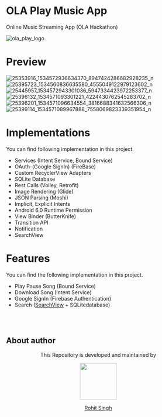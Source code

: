 # OLA Play Music App

Online Music Streaming App (OLA Hackathon)

![ola_play_logo](https://user-images.githubusercontent.com/11274840/36310098-fb047cd0-134c-11e8-8d4c-17ef8cff8a6e.png)

# Preview
![25353916_1534572936634370_8947424286682928235_n](https://user-images.githubusercontent.com/11274840/36310869-5dc9dbe2-134f-11e8-8a4f-30a31715398f.jpg)
![25395723_1534560836635580_4555049122979123602_n](https://user-images.githubusercontent.com/11274840/36310882-646f65e8-134f-11e8-9135-5d49487c3ec6.jpg)
![25445957_1534572943301036_5947334423972253377_n](https://user-images.githubusercontent.com/11274840/36310894-6c7f2926-134f-11e8-8c47-8b7456076589.jpg)
![25396132_1534571093301221_4224430762545283702_n](https://user-images.githubusercontent.com/11274840/36310930-9177cd3c-134f-11e8-903f-71653388add9.jpg)
![25396201_1534571096634554_3816688341632566306_n](https://user-images.githubusercontent.com/11274840/36310937-97af9a2c-134f-11e8-821f-821767fca5c8.jpg)
![25399114_1534571089967888_7558069823339351954_n](https://user-images.githubusercontent.com/11274840/36310947-a1cbcfd0-134f-11e8-8a23-fb9a9de8f96e.jpg)



# Implementations
You can find following implementation in this project.

 - Services (Intent Service, Bound Service)
 - OAuth-(Google SignIn) (FireBase) 
 - Custom RecyclerView Adapters
 - SQLite Database
 - Rest Calls (Volley, Retrofit)
 - Image Rendering (Glide)
 - JSON Parsing (Moshi)
 - Implicit, Explicit Intents 
 - Android 6.0 Runtime Permission
 - View Binder (ButterKnife)
 - Transition API
 - Notification
 - SearchView
 
 # Features
You can find the following implementation in this project.

 - Play Pause Song   (Bound Service)
 - Download Song     (Intent Service)
 - Google SignIn     (Firebase Authentication)
 - Search            ([SearchView][1] + SQLitedatabase)
 
 
 </br></br>
## About author
<p align="center">This Repository is developed and maintained by </p>
<p align="center">
  <a href="https://stackoverflow.com/users/4700156/rohit-singh?tab=profile"><img width="100" height="100" src="https://user-images.githubusercontent.com/11274840/30627155-38952a30-9dec-11e7-9072-a00d9a86bdb8.gif">
</p></a>
<a href="https://stackoverflow.com/users/4700156/rohit-singh?tab=profile">
<p align="center">
  Rohit Singh
</p>
</a>



  [1]: https://stackoverflow.com/questions/27378981/how-to-use-searchview-in-toolbar-android/49064027#49064027
